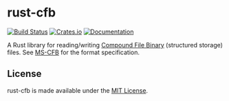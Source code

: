 # rust-cfb
[![Build Status](https://github.com/mdsteele/rust-cfb/actions/workflows/tests.yml/badge.svg)](https://github.com/mdsteele/rust-cfb/actions/workflows/tests.yml)
[![Crates.io](https://img.shields.io/crates/v/cfb.svg)](https://crates.io/crates/cfb)
[![Documentation](https://docs.rs/cfb/badge.svg)](https://docs.rs/cfb)

A Rust library for reading/writing [Compound File Binary](
https://en.wikipedia.org/wiki/Compound_File_Binary_Format) (structured storage)
files.  See [MS-CFB](https://msdn.microsoft.com/en-us/library/dd942138.aspx)
for the format specification.

## License

rust-cfb is made available under the
[MIT License](http://spdx.org/licenses/MIT.html).
